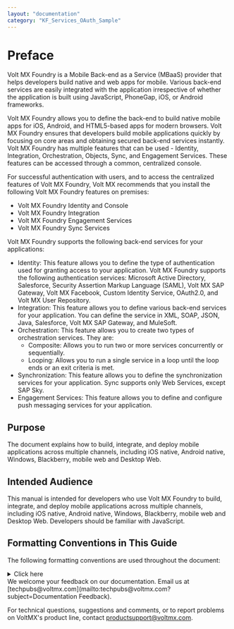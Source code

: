 ```yaml
---
layout: "documentation"
category: "KF_Services_OAuth_Sample"
---
```

                           


Preface
=======

Volt MX  Foundry is a Mobile Back-end as a Service (MBaaS) provider that helps developers build native and web apps for mobile. Various back-end services are easily integrated with the application irrespective of whether the application is built using JavaScript, PhoneGap, iOS, or Android frameworks.

Volt MX  Foundry allows you to define the back-end to build native mobile apps for iOS, Android, and HTML5-based apps for modern browsers. Volt MX Foundry ensures that developers build mobile applications quickly by focusing on core areas and obtaining secured back-end services instantly. Volt MX Foundry has multiple features that can be used - Identity, Integration, Orchestration, Objects, Sync, and Engagement Services. These features can be accessed through a common, centralized console.

For successful authentication with users, and to access the centralized features of Volt MX Foundry, Volt MX recommends that you install the following Volt MX Foundry features on premises:

*   Volt MX Foundry Identity and Console
*   Volt MX Foundry Integration
*   Volt MX Foundry Engagement Services
*   Volt MX Foundry Sync Services

Volt MX  Foundry supports the following back-end services for your applications:

*   Identity: This feature allows you to define the type of authentication used for granting access to your application. Volt MX Foundry supports the following authentication services: Microsoft Active Directory, Salesforce, Security Assertion Markup Language (SAML), Volt MX SAP Gateway, Volt MX Facebook, Custom Identity Service, OAuth2.0, and Volt MX User Repository.
*   Integration: This feature allows you to define various back-end services for your application. You can define the service in XML, SOAP, JSON, Java, Salesforce, Volt MX SAP Gateway, and MuleSoft.
*   Orchestration: This feature allows you to create two types of orchestration services. They are:
    *   Composite: Allows you to run two or more services concurrently or sequentially.
    *   Looping: Allows you to run a single service in a loop until the loop ends or an exit criteria is met.
*   Synchronization: This feature allows you to define the synchronization services for your application. Sync supports only Web Services, except SAP Sky.
*   Engagement Services: This feature allows you to define and configure push messaging services for your application.

Purpose
-------

The document explains how to build, integrate, and deploy mobile applications across multiple channels, including iOS native, Android native, Windows, Blackberry, mobile web and Desktop Web.

Intended Audience
-----------------

This manual is intended for developers who use Volt MX Foundry to build, integrate, and deploy mobile applications across multiple channels, including iOS native, Android native, Windows, Blackberry, mobile web and Desktop Web. Developers should be familiar with JavaScript.  

Formatting Conventions in This Guide
------------------------------------

The following formatting conventions are used throughout the document:


<details close markdown="block"><summary>Click here</summary>

  
| Convention | Explanation |
| --- | --- |
| Monospace | User input text, system prompts, and responses File path Commands Program code File names |
| _Italic_ | Emphasis Names of books and documents New terminology |
| **Bold** | Windows Menus Buttons Icons Fields Tabs |
| [URL](http://a/) | Active link to a URL |
| > **_Note:_**   | Provides helpful hints or additional information |
| > **_Important:_**   | Highlights actions or information that might cause problems to systems or data |

</details>
We welcome your feedback on our documentation. Email us at [techpubs@voltmx.com](mailto:techpubs@voltmx.com?subject=Documentation Feedback).

For technical questions, suggestions and comments, or to report problems on VoltMX's product line, contact [productsupport@voltmx.com](mailto:productsupport@voltmx.com).
